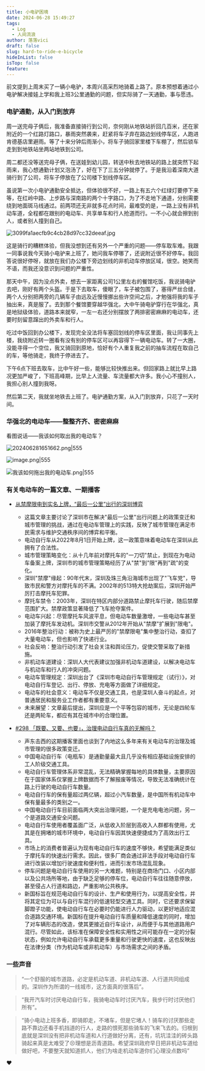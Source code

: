 ```yaml
---
title: 小电驴困境
date: 2024-06-28 15:49:27
tags:
  - Log
  - 人间流浪
author: 落落vici
draft: false
slug: hard-to-ride-e-bicycle
hideInList: false
isTop: false
feature:
---
```

前文提到上周末买了一辆小电驴，本周兴高采烈地骑着上路了。原本预想着通过小电驴解决接娃上学和我上班3公里通勤的问题，但实际骑了一天通勤，事与愿违。

### 电驴通勤，从入门到放弃

周一送完母子俩后，我准备直接骑行到公司，奈何刚从地铁站折回几百米，还在家附近的一个红路灯路口，暴雨突然袭来，赶紧将车子弃在路边划线停车区，人跑进肯德基店里避雨。等了十来分钟后雨渐小，将车子骑回家里楼下车棚了，然后锁车走到到地铁站坐两站地铁到公司。

周二都还没等送完母子俩，在送娃到幼儿园，转送中秋去地铁站的路上就突然下起雨来，我心想通勤计划又泡汤了，好在下了三五分钟就停了。于是我沿着深南大道骑行到了公司，将车子停放在了公司楼下划线停车区。

虽说第一次小电驴通勤安全抵达，但体验很不好，一路上有五六个红绿灯要停下来等，在红岭中路、上步路与深南路的两个十字路口，为了不走地下通道，分别需要绕到地面斑马线通过。前两项还无非就多花点时间，最难受的是，一路上没有非机动车道，全程都在跟别的电动车、共享单车和行人抢道而行。一不小心就会擦到别人，或者别人撞到自己。

![3099fa1aecfb9c4cb28d97cc32deeaf.jpg](https://img.hux.ink/image/2024/06/202406281611589.jpg)

这是骑行的糟糕体验，但我没想到还有另外一个严重的问题——停车取车难。我跟一同事说我今天骑小电驴来上班了，她问我车停哪了，还说附近很不好停车。我回答说很好停呀，就放在我们办公楼下旁边划线的非机动车停放区域，很空。她笑而不语，而我还没意识到问题的严重性。

那天中午，因为没点外卖，想去一家距离公司1公里左右的餐馆吃饭，我说骑电驴去吧，刚好有两个头盔。于是下去取车，傻眼了，车子被包围了，塞得严丝合缝，两个人分别把两旁的几辆车子由远及近慢慢挪出些许空间之后，才勉强将我的车子抽出来，真是服了。去到那个餐馆要穿越华强北，大中午骑电驴穿行在华强北，真是地狱级体验，道路本来就窄，一左一右还分别摆放了两排密密麻麻的电动车，还要时刻留意蹿出的外卖车和行人。

吃过中饭回到办公楼下，发现完全没法将车塞回划线的停车区里面，我让同事先上楼，我绕附近转一圈看有没有别的停车区可以再容得下一辆电动车。转了一大圈，没能寻得一个空位，我又骑回到原地，恰好有个人重复我之前的抽车流程在取自己的车，等他骑走，我终于停进去了。

下午6点下班去取车，比中午好一些，能够比较快推出来。但回家路上就比早上路况更加严峻了，下班高峰期，比早上人流量、车流量都大许多。我小心不撞别人，我担心别人撞到我呀。

然后第二天，我就坐地铁去上班了。电驴通勤方案，从入门到放弃，只花了一天时间。


### 华强北的电动车——整整齐齐、密密麻麻

看图说话——我该如何取出我的电动车？

![202406281651662.png|555](https://img.hux.ink/image/2024/06/202406281651662.png)

![image.png|555](https://img.hux.ink/image/2024/06/202406281708510.png)


![我该如何拖出我的电动车.png|555](https://img.hux.ink/image/2024/06/202406281655459.png)


### 有关电动车的一篇文章、一期播客

- [从禁摩限电到实名上牌，“最后一公里”出行的深圳博弈](https://mp.weixin.qq.com/s/W8QnzdrqlzuoWNj-K7wh4w)
	- 这篇文章主要讨论了深圳市在解决"最后一公里"出行问题上的政策变迁和城市管理的挑战，通过在电动车管理上的实践，反映了城市管理在满足市民需求与维护交通秩序间的博弈和平衡。
	- 电动自行车从2022年8月1日开始上牌，这一政策意味着电动车在深圳从此拥有了合法性。
	- 城市管理策略变化：从十几年前对摩托车的"一刀切"禁止，到现在为电动车备案上牌，深圳市的城市管理策略经历了从"禁"到"限"再到"疏"的变化。 
	- 深圳"禁摩"缘起：90年代末，深圳及珠三角沿海城市出现了"飞车党"，导致市民和警方对摩托车的不满。2002年的513特大抢劫案后，深圳开始严厉打击摩托车犯罪。
	- 摩托车禁令：2003年，深圳在特区内部分道路禁止摩托车行驶，随后禁摩范围扩大。禁摩政策显著降低了飞车抢夺案件。
	- 电动车兴起：尽管摩托车风波平息，但电动车数量激增，一些电动车甚至加装了摩托车发动机。深圳市交警从2012年开始从"禁摩"扩展到"限电"。
	- 2016年整治行动：被称为史上最严厉的"禁摩限电"集中整治行动，查扣了大量电动车，但也影响了快递行业。
	- 社会反响：整治行动引发了社会关注和舆论压力，促使交警采取了新措施。
	- 非机动车道建设：深圳人大代表建议加强非机动车道建设，以解决电动车与机动车和行人的冲突问题。
	- 电动车管理规定：深圳出台了《深圳市电动自行车管理规定（试行）》，对电动自行车登记、出行、停放、充电等方面做了详细规定。
	- 电动车的社会意义：电动车不仅是交通工具，也是深圳人奋斗的起点，对普通居民和服务业工作者都有重要意义。
	- 未来展望：文章最后提出，深圳应是一个平等包容的城市，无论是四轮车还是两轮车，都应有其在城市中的合理位置。
	
-  [#298 「既要、又要、也要」，治理电动自行车真的无解吗？](https://www.xiaoyuzhoufm.com/episode/66618c6dced4ec5a79028be1)
	- 声东击西的这期播客里面也谈到了内地这么多年来有关电动车的治理及城市管理的很多政策变迁。
	- 中国电动自行车（电瓶车）是通勤量最大且几乎没有相应基础设施安排的工人阶级交通工具。
	- 电动自行车管理体系非常混乱，无法精确掌握每地的具体数量，主要原因在于国家体系仅掌握上牌数据而不了解报废等情况，导致无法准确统计在路上行驶的电动自行车数量。
	- 电动自行车的保有量超过两亿辆，超过小汽车数量，是中国所有机动车中保有量最多的类别之一。
	- 中国电动自行车目前面临两大突出治理问题，一个是充电电池问题，另一个是道路交通安全问题。
	- 电动自行车使用者覆盖面广泛，从低收入阶层到高收入人群都有使用，尤其是在拥堵的城市环境中，电动自行车因其快速便捷成为了高效出行工具。
	- 市场上的消费者普遍认为现有电动自行车的速度不够快，希望能满足类似于摩托车的快速出行需求。因此，很多厂商会通过非法手段对电动自行车进行改装以增加行驶速度和便利性，进而引发市场混乱现象。
	- 停车问题是电动自行车使用的另一大难题，特别是在商场门口、小区内部以及公共场所等地，由于缺乏足够的停车位，电动自行车往往随意停放，甚至侵占人行道和路边，严重影响公共秩序。	
	- 新国标旨在规范电动自行车的设计、生产和使用行为，以提高安全性，并将其定位为可以与自行车混行的低速轻型交通工具。同时，它还要求保留脚蹬子功能，使电动自行车在必要时仍能进行人力驱动，以更好地适应混合道路交通环境。新国标在提升电动自行车质量和降低速度的同时，增加了对车辆形态的改造，使其更接近自行车设计，从而便于与其他道路用户混行。尽管如此，该标准在保障安全性和实用性之间可能存在一定的分裂状态，例如允许电动自行车承载更多重量和行驶更快的速度，这也反映出在法律分类（作为机动车或非机动车）与市场需求之间的矛盾。

### 一些声音

>“一个舒服的城市道路，必定是机动车道、非机动车道、人行道共同组成的。深圳作为所谓的一线城市，这方面真的很落后”。

>“我开汽车时讨厌电动自行车，我骑电动车时讨厌汽车，我步行时讨厌他们所有”。

>“骑小电动上班多香，即骑即走，不堵车，但是它堵人！骑车的讨厌那些走路不靠边还看手机挡道的行人，走路的恨死那些骑车的飞来飞去的。归根到底就是深圳没有把非机动车道和人行道做好分离，还有，坑坑洼洼的砖头路骑起来真是太难受了😣理想是沥青道路。希望深圳政府早日把非机动车道给做好吧，不要整天就知道抓人，他们为啥走机动车道你们心理没点数吗”

❤